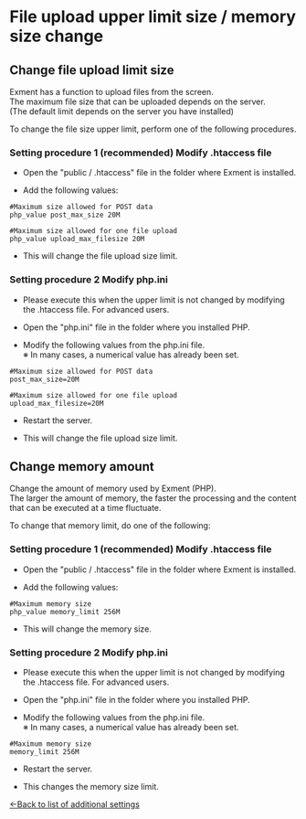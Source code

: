 # File upload upper limit size / memory size change

## Change file upload limit size
Exment has a function to upload files from the screen.  
The maximum file size that can be uploaded depends on the server.  
(The default limit depends on the server you have installed)  

To change the file size upper limit, perform one of the following procedures.  

### Setting procedure 1 (recommended) Modify .htaccess file
- Open the "public / .htaccess" file in the folder where Exment is installed.

- Add the following values:

~~~
#Maximum size allowed for POST data
php_value post_max_size 20M
 
#Maximum size allowed for one file upload
php_value upload_max_filesize 20M
~~~

- This will change the file upload size limit.

### Setting procedure 2 Modify php.ini
- Please execute this when the upper limit is not changed by modifying the .htaccess file. For advanced users.

- Open the "php.ini" file in the folder where you installed PHP.

- Modify the following values from the php.ini file.  
※ In many cases, a numerical value has already been set.  

~~~
#Maximum size allowed for POST data
post_max_size=20M
 
#Maximum size allowed for one file upload
upload_max_filesize=20M
~~~

- Restart the server.

- This will change the file upload size limit.


## Change memory amount
Change the amount of memory used by Exment (PHP).  
The larger the amount of memory, the faster the processing and the content that can be executed at a time fluctuate.  

To change that memory limit, do one of the following:  

### Setting procedure 1 (recommended) Modify .htaccess file
- Open the "public / .htaccess" file in the folder where Exment is installed.

- Add the following values:

~~~
#Maximum memory size
php_value memory_limit 256M
~~~

- This will change the memory size.

### Setting procedure 2 Modify php.ini
- Please execute this when the upper limit is not changed by modifying the .htaccess file. For advanced users.  

- Open the "php.ini" file in the folder where you installed PHP.

- Modify the following values from the php.ini file.  
※ In many cases, a numerical value has already been set.

~~~
#Maximum memory size
memory_limit 256M
~~~

- Restart the server.

- This changes the memory size limit.

[←Back to list of additional settings](/quickstart_more)